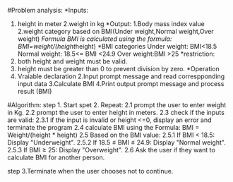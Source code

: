 #Problem analysis:
*Inputs:
1. height in meter
2.weight in kg
*Output:
1.Body mass index value
2.weight category based on BMI(Under weight,Normal weight,Over weight)
 *Formula
BMI is calculated using the formula: BMI=weight/(height*height)
*BMI categories
Under weight: BMI<18.5
Normal weight: 18.5<= BMI <24.9
Over weight:BMI >25
*restriction:
 1. both height and weight must be valid.
 2. height must be greater than 0 to prevent division by zero.
*Operation
1. Vraiable declaration
2.Input prompt message and read correspponding input data
3.Calculate BMI
4.Print output prompt message and process result (BMI)

#Algorithm:
  step 1. Start
  spet 2. Repeat: 
   2.1 prompt the user to enter weight in Kg.
   2.2 prompt the user to enter height in meters.
   2.3 check if the inputs are valid:
       2.3.1 if the input is invalid or height <=0, display an error and terminate the program
   2.4 calculate BMI using the Formula: BMI = Weight/(height * height)
   2.5 Based on the BMI value:
       2.5.1 If BMI < 18.5: Display "Underweight".
       2.5.2 If 18.5 ≤ BMI ≤ 24.9: Display "Normal weight".
       2.5.3 If BMI ≥ 25: Display "Overweight".
  2.6 Ask the user if they want to calculate BMI for another person.
 
  step 3.Terminate when the user chooses not to continue.
